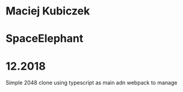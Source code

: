 # Maciej Kubiczek
# SpaceElephant
# 12.2018

Simple 2048 clone using typescript as main adn webpack to manage